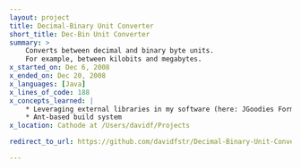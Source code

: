 ```yaml
---
layout: project
title: Decimal-Binary Unit Converter
short_title: Dec-Bin Unit Converter
summary: >
    Converts between decimal and binary byte units.
    For example, between kilobits and megabytes.
x_started_on: Dec 6, 2008
x_ended_on: Dec 20, 2008
x_languages: [Java]
x_lines_of_code: 188
x_concepts_learned: |
    * Leveraging external libraries in my software (here: JGoodies Forms)
    * Ant-based build system
x_location: Cathode at /Users/davidf/Projects

redirect_to_url: https://github.com/davidfstr/Decimal-Binary-Unit-Converter#readme

---
```


